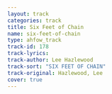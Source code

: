 ```yaml
---
layout: track
categories: track
title: Six Feet of Chain
name: six-feet-of-chain
type: ahfow_track
track-id: 178
track-lyrics: 
track-author: Lee Hazlewood
track-sort: "SIX FEET OF CHAIN"
track-original: Hazlewood, Lee
cover: true
---
```

